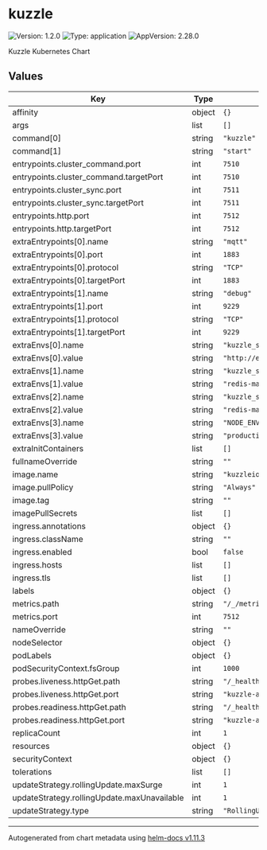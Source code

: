 # kuzzle

![Version: 1.2.0](https://img.shields.io/badge/Version-1.2.0-informational?style=flat-square) ![Type: application](https://img.shields.io/badge/Type-application-informational?style=flat-square) ![AppVersion: 2.28.0](https://img.shields.io/badge/AppVersion-2.28.0-informational?style=flat-square)

Kuzzle Kubernetes Chart

## Values

| Key                                         | Type   | Default                                          | Description |
| ------------------------------------------- | ------ | ------------------------------------------------ | ----------- |
| affinity                                    | object | `{}`                                             |             |
| args                                        | list   | `[]`                                             |             |
| command\[0\]                                | string | `"kuzzle"`                                       |             |
| command\[1\]                                | string | `"start"`                                        |             |
| entrypoints.cluster_command.port            | int    | `7510`                                           |             |
| entrypoints.cluster_command.targetPort      | int    | `7510`                                           |             |
| entrypoints.cluster_sync.port               | int    | `7511`                                           |             |
| entrypoints.cluster_sync.targetPort         | int    | `7511`                                           |             |
| entrypoints.http.port                       | int    | `7512`                                           |             |
| entrypoints.http.targetPort                 | int    | `7512`                                           |             |
| extraEntrypoints\[0\].name                  | string | `"mqtt"`                                         |             |
| extraEntrypoints\[0\].port                  | int    | `1883`                                           |             |
| extraEntrypoints\[0\].protocol              | string | `"TCP"`                                          |             |
| extraEntrypoints\[0\].targetPort            | int    | `1883`                                           |             |
| extraEntrypoints\[1\].name                  | string | `"debug"`                                        |             |
| extraEntrypoints\[1\].port                  | int    | `9229`                                           |             |
| extraEntrypoints\[1\].protocol              | string | `"TCP"`                                          |             |
| extraEntrypoints\[1\].targetPort            | int    | `9229`                                           |             |
| extraEnvs\[0\].name                         | string | `"kuzzle_services__storageEngine__client__node"` |             |
| extraEnvs\[0\].value                        | string | `"http://elasticsearch-master:9200"`             |             |
| extraEnvs\[1\].name                         | string | `"kuzzle_services__internalCache__node__host"`   |             |
| extraEnvs\[1\].value                        | string | `"redis-master"`                                 |             |
| extraEnvs\[2\].name                         | string | `"kuzzle_services__memoryStorage__node__host"`   |             |
| extraEnvs\[2\].value                        | string | `"redis-master"`                                 |             |
| extraEnvs\[3\].name                         | string | `"NODE_ENV"`                                     |             |
| extraEnvs\[3\].value                        | string | `"production"`                                   |             |
| extraInitContainers                         | list   | `[]`                                             |             |
| fullnameOverride                            | string | `""`                                             |             |
| image.name                                  | string | `"kuzzleio/kuzzle"`                              |             |
| image.pullPolicy                            | string | `"Always"`                                       |             |
| image.tag                                   | string | `""`                                             |             |
| imagePullSecrets                            | list   | `[]`                                             |             |
| ingress.annotations                         | object | `{}`                                             |             |
| ingress.className                           | string | `""`                                             |             |
| ingress.enabled                             | bool   | `false`                                          |             |
| ingress.hosts                               | list   | `[]`                                             |             |
| ingress.tls                                 | list   | `[]`                                             |             |
| labels                                      | object | `{}`                                             |             |
| metrics.path                                | string | `"/_/metrics"`                                   |             |
| metrics.port                                | int    | `7512`                                           |             |
| nameOverride                                | string | `""`                                             |             |
| nodeSelector                                | object | `{}`                                             |             |
| podLabels                                   | object | `{}`                                             |             |
| podSecurityContext.fsGroup                  | int    | `1000`                                           |             |
| probes.liveness.httpGet.path                | string | `"/_healthcheck"`                                |             |
| probes.liveness.httpGet.port                | string | `"kuzzle-api"`                                   |             |
| probes.readiness.httpGet.path               | string | `"/_healthcheck"`                                |             |
| probes.readiness.httpGet.port               | string | `"kuzzle-api"`                                   |             |
| replicaCount                                | int    | `1`                                              |             |
| resources                                   | object | `{}`                                             |             |
| securityContext                             | object | `{}`                                             |             |
| tolerations                                 | list   | `[]`                                             |             |
| updateStrategy.rollingUpdate.maxSurge       | int    | `1`                                              |             |
| updateStrategy.rollingUpdate.maxUnavailable | int    | `1`                                              |             |
| updateStrategy.type                         | string | `"RollingUpdate"`                                |             |

______________________________________________________________________

Autogenerated from chart metadata using [helm-docs v1.11.3](https://github.com/norwoodj/helm-docs/releases/v1.11.3)
